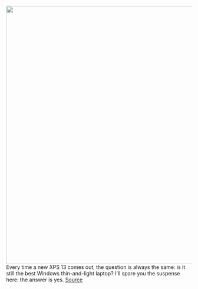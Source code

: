 <img src='https://cdn.vox-cdn.com/thumbor/F-dB5jgdZLjW6ljPVBr3vQFVR2s=/0x0:2040x1360/1200x675/filters:focal(872x632:1198x958)/cdn.vox-cdn.com/uploads/chorus_image/image/66655227/mchin_200413_3971_0007.0.jpg' width='700px' /><br/>
Every time a new XPS 13 comes out, the question is always the same: is it still the best Windows thin-and-light laptop? I'll spare you the suspense here: the answer is yes.
<a href='https://www.theverge.com/2020/4/15/21221003/dell-xps-13-2020-review-core-i7-specs-features-price'> Source <a/>